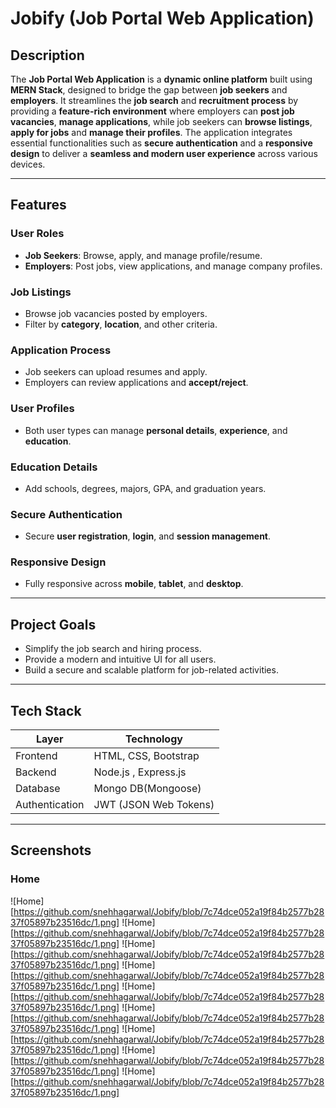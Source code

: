 #  Jobify (Job Portal Web Application)

##  Description

The **Job Portal Web Application** is a **dynamic online platform** built using **MERN Stack**, designed to bridge the gap between **job seekers** and **employers**. It streamlines the **job search** and **recruitment process** by providing a **feature-rich environment** where employers can **post job vacancies**, **manage applications**, while job seekers can **browse listings**, **apply for jobs** and **manage their profiles**. The application integrates essential functionalities such as **secure authentication** and a **responsive design** to deliver a **seamless and modern user experience** across various devices.

---

##  Features

###  User Roles
- **Job Seekers**: Browse, apply, and manage profile/resume.
- **Employers**: Post jobs, view applications, and manage company profiles.

###  Job Listings
- Browse job vacancies posted by employers.
- Filter by **category**, **location**, and other criteria.

###  Application Process
- Job seekers can upload resumes and apply.
- Employers can review applications and **accept/reject**.

###  User Profiles
- Both user types can manage **personal details**, **experience**, and **education**.

###  Education Details
- Add schools, degrees, majors, GPA, and graduation years.

###  Secure Authentication
- Secure **user registration**, **login**, and **session management**.

###  Responsive Design
- Fully responsive across **mobile**, **tablet**, and **desktop**.

---

##  Project Goals
- Simplify the job search and hiring process.
- Provide a modern and intuitive UI for all users.
- Build a secure and scalable platform for job-related activities.

---

##  Tech Stack

| Layer               | Technology             |
|--------------------|------------------------|
| Frontend           | HTML, CSS, Bootstrap   |
| Backend            | Node.js , Express.js   |
| Database           | Mongo DB(Mongoose)     |
| Authentication     | JWT (JSON Web Tokens)  |


---

##  Screenshots

### Home

![Home][https://github.com/snehhagarwal/Jobify/blob/7c74dce052a19f84b2577b2837f05897b23516dc/1.png]
![Home][https://github.com/snehhagarwal/Jobify/blob/7c74dce052a19f84b2577b2837f05897b23516dc/1.png]
![Home][https://github.com/snehhagarwal/Jobify/blob/7c74dce052a19f84b2577b2837f05897b23516dc/1.png]
![Home][https://github.com/snehhagarwal/Jobify/blob/7c74dce052a19f84b2577b2837f05897b23516dc/1.png]
![Home][https://github.com/snehhagarwal/Jobify/blob/7c74dce052a19f84b2577b2837f05897b23516dc/1.png]
![Home][https://github.com/snehhagarwal/Jobify/blob/7c74dce052a19f84b2577b2837f05897b23516dc/1.png]
![Home][https://github.com/snehhagarwal/Jobify/blob/7c74dce052a19f84b2577b2837f05897b23516dc/1.png]
![Home][https://github.com/snehhagarwal/Jobify/blob/7c74dce052a19f84b2577b2837f05897b23516dc/1.png]
![Home][https://github.com/snehhagarwal/Jobify/blob/7c74dce052a19f84b2577b2837f05897b23516dc/1.png]



